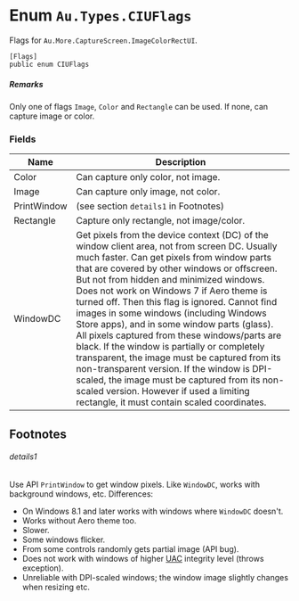 # Enum `Au.Types.CIUFlags`

Flags for `Au.More.CaptureScreen.ImageColorRectUI`.

```
[Flags]
public enum CIUFlags
```

##### Remarks

Only one of flags `Image`, `Color` and `Rectangle` can be used. If none, can capture image or color.

### Fields

| Name | Description |
| --- | --- |
| Color | Can capture only color, not image. |
| Image | Can capture only image, not color. |
| PrintWindow | (see section `details1` in Footnotes) |
| Rectangle | Capture only rectangle, not image/color. |
| WindowDC | Get pixels from the device context (DC) of the window client area, not from screen DC. Usually much faster. Can get pixels from window parts that are covered by other windows or offscreen. But not from hidden and minimized windows. Does not work on Windows 7 if Aero theme is turned off. Then this flag is ignored. Cannot find images in some windows (including Windows Store apps), and in some window parts (glass). All pixels captured from these windows/parts are black. If the window is partially or completely transparent, the image must be captured from its non-transparent version. If the window is DPI-scaled, the image must be captured from its non-scaled version. However if used a limiting rectangle, it must contain scaled coordinates. |

## Footnotes

###### details1

Use API `PrintWindow` to get window pixels. Like `WindowDC`, works with background windows, etc. Differences:

- On Windows 8.1 and later works with windows where `WindowDC` doesn't.
- Works without Aero theme too.
- Slower.
- Some windows flicker.
- From some controls randomly gets partial image (API bug).
- Does not work with windows of higher [UAC](../articles/UAC.html) integrity level (throws exception).
- Unreliable with DPI-scaled windows; the window image slightly changes when resizing etc.